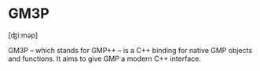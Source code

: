 ﻿# GM3P
[ʤiːm​əp]

GM3P – which stands for GMP++ – is a C++ binding for native GMP objects and functions.
It aims to give GMP a modern C++ interface.